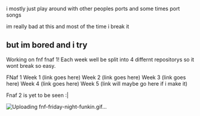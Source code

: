 i mostly just play around with other peoples ports and some times port songs

im really bad at this and most of the time i break it

but im bored and i try
-----------------------------------------------------------------------------------

Working on fnf fnaf 1! Each week well be split into 4 differnt repositorys so it wont break so easy.

FNaf 1
Week 1 (link goes here)
Week 2 (link goes here)
Week 3 (link goes here)
Week 4 (link goes here)
Week 5 (link will maybe go here if i make it)

Fnaf 2 is yet to be seen :|


![Uploading fnf-friday-night-funkin.gif…]()
